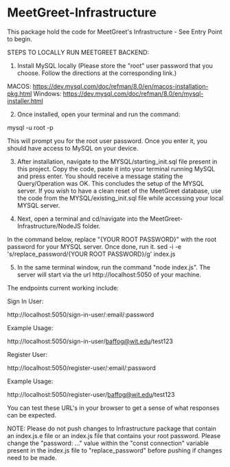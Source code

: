 # MeetGreet-Infrastructure

This package hold the code for MeetGreet's Infrastructure - See Entry Point to begin.

STEPS TO LOCALLY RUN MEETGREET BACKEND:

1) Install MySQL locally (Please store the "root" user password that you choose. Follow the directions at the corresponding link.)

MACOS: https://dev.mysql.com/doc/refman/8.0/en/macos-installation-pkg.html
Windows: https://dev.mysql.com/doc/refman/8.0/en/mysql-installer.html

2) Once installed, open your terminal and run the command:

mysql -u root -p

This will prompt you for the root user password. Once you enter it, you should have access to MySQL on your device.

3) After installation, navigate to the MYSQL/starting_init.sql file present in this project. Copy the code, paste it into your terminal running MySQL and press enter. You should receive a message stating the Query/Operation was OK. This concludes the setup of the MYSQL server. If you wish to have a clean reset of the MeetGreet database, use the code from the MYSQL/existing_init.sql file while accessing your local MYSQL server. 

4) Next, open a terminal and cd/navigate into the MeetGreet-Infrastructure/NodeJS folder.

In the command below, replace "{YOUR ROOT PASSWORD}" with the root password for your MYSQL server. Once done, run it.
sed -i -e 's/replace_password/{YOUR ROOT PASSWORD}/g' index.js

5) In the same terminal window, run the command "node index.js". The server will start via the url http://localhost:5050 of your machine. 

The endpoints current working include: 

Sign In User:

http://localhost:5050/sign-in-user/:email/:password

Example Usage:

http://localhost:5050/sign-in-user/baffog@wit.edu/test123


Register User:

http://localhost:5050/register-user/:email/:password

Example Usage:

http://localhost:5050/register-user/baffog@wit.edu/test123

You can test these URL's in your browser to get a sense of what responses can be expected.

NOTE: Please do not push changes to Infrastructure package that contain an index.js.e file or an index.js file that contains your root password. Please change the "password: ..." value within the "const connection" variable present in the index.js file to "replace_password" before pushing if changes need to be made.

